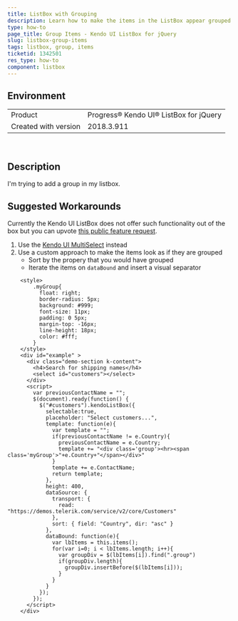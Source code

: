 ```yaml
---
title: ListBox with Grouping 
description: Learn how to make the items in the ListBox appear grouped.
type: how-to
page_title: Group Items - Kendo UI ListBox for jQuery
slug: listbox-group-items
tags: listbox, group, items
ticketid: 1342501
res_type: how-to
component: listbox
---
```


## Environment

<table>
 <tr>
  <td>Product</td>
  <td>Progress® Kendo UI® ListBox for jQuery</td>
 </tr>
 <tr>
 <td>Created with version</td>
  <td>2018.3.911</td>
 </tr>
</table>

 
## Description

I'm trying to add a group in my listbox. 

## Suggested Workarounds

Currently the Kendo UI ListBox does not offer such functionality out of the box but you can upvote [this public feature request](https://feedback.telerik.com/kendo-jquery-ui/1360491-add-ability-to-group-data-in-listbox).

1. Use the [Kendo UI MultiSelect](https://demos.telerik.com/kendo-ui/multiselect/grouping) instead
1. Use a custom approach to make the items look as if they are grouped
    - Sort by the propery that you would have grouped
    - Iterate the items on `dataBound` and insert a visual separator  

```dojo
    <style>
        .myGroup{
          float: right;
          border-radius: 5px;
          background: #999;
          font-size: 11px;
          padding: 0 5px;
          margin-top: -16px;
          line-height: 18px;
          color: #fff;
        }
    </style>
    <div id="example" >
      <div class="demo-section k-content">
        <h4>Search for shipping names</h4>
        <select id="customers"></select>
      </div>
      <script>
        var previousContactName = "";
        $(document).ready(function() {
          $("#customers").kendoListBox({
            selectable:true,
            placeholder: "Select customers...",
            template: function(e){
              var template = "";
              if(previousContactName != e.Country){
                previousContactName = e.Country;
                template += "<div class='group'><hr><span class='myGroup'>"+e.Country+"</span></div>"
              } 
              template += e.ContactName;
              return template;
            },
            height: 400,
            dataSource: {
              transport: {
                read: "https://demos.telerik.com/service/v2/core/Customers"
              },
              sort: { field: "Country", dir: "asc" }
            },
            dataBound: function(e){
              var lbItems = this.items();
              for(var i=0; i < lbItems.length; i++){
                var groupDiv = $(lbItems[i]).find(".group")
                if(groupDiv.length){
                  groupDiv.insertBefore($(lbItems[i]));
                }
              }
            }
          });
        });
      </script>
    </div>
```